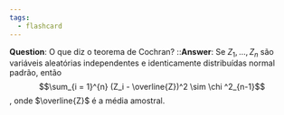 ```yaml
---
tags:
  - flashcard
---
```

**Question**: O que diz o teorema de Cochran?  ::**Answer**: Se $Z_1, \dots , Z_n$ são variáveis aleatórias independentes e identicamente distribuídas normal padrão, então $$\sum_{i = 1}^{n} (Z_i - \overline{Z})^2 \sim \chi ^2_{n-1}$$, onde $\overline{Z}$ é a média amostral.
<!--SR:!2024-06-24,13,290-->
